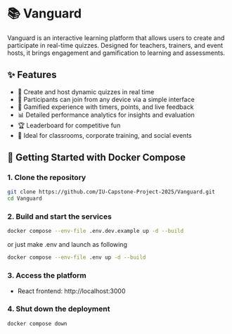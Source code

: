 # 📚 Vanguard

Vanguard is an interactive learning platform that allows users to create and participate in real-time quizzes. Designed for teachers, trainers, and event hosts, it brings engagement and gamification to learning and assessments.

## ✨ Features

- 🎨 Create and host dynamic quizzes in real time
- 📱 Participants can join from any device via a simple interface
- 🧠 Gamified experience with timers, points, and live feedback
- 📊 Detailed performance analytics for insights and evaluation
- 🏆 Leaderboard for competitive fun
- 👥 Ideal for classrooms, corporate training, and social events

## 🚀 Getting Started with Docker Compose

### 1. Clone the repository
```sh
git clone https://github.com/IU-Capstone-Project-2025/Vanguard.git
cd Vanguard
```

### 2. Build and start the services
```sh
docker compose --env-file .env.dev.example up -d --build
```

or just make .env and launch as following

```sh
docker compose --env-file .env up -d --build
```

### 3. Access the platform
- React frontend: http://localhost:3000

### 4. Shut down the deployment
```sh
docker compose down
```

